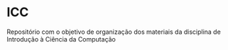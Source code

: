 # ICC
Repositório com o objetivo de organização dos materiais da disciplina de Introdução à Ciência da Computação
